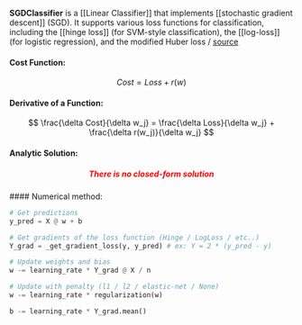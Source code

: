 **SGDClassifier** is a [[Linear Classifier]] that implements [[stochastic gradient descent]] (SGD). It supports various loss functions for classification, including the [[hinge loss]] (for SVM-style classification), the [[log-loss]] (for logistic regression), and the modified Huber loss / [source](https://github.com/Djacon/skmini/blob/main/skmini/linear_model/_classification.py#L59)

#### Cost Function:
$$
Cost = Loss + r(w)
$$

#### Derivative of a Function:
$$
\frac{\delta Cost}{\delta w_j} = \frac{\delta Loss}{\delta w_j} + \frac{\delta r(w_j)}{\delta w_j}
$$

#### Analytic Solution:
<h5 align='center' style='color:red'>There is no closed-form solution</h5>
#### Numerical method:

```python
# Get predictions
y_pred = X @ w + b

# Get gradients of the loss function (Hinge / LogLoss / etc..)
Y_grad = _get_gradient_loss(y, y_pred) # ex: Y = 2 * (y_pred - y)

# Update weights and bias
w -= learning_rate * Y_grad @ X / n

# Update with penalty (l1 / l2 / elastic-net / None)
w -= learning_rate * regularization(w)

b -= learning_rate * Y_grad.mean()
```

